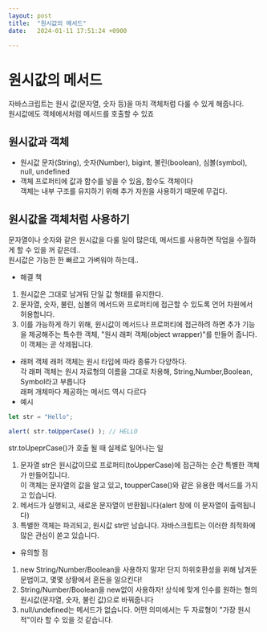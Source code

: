```yaml
---
layout: post
title:  "원시값의 메서드"
date:   2024-01-11 17:51:24 +0900

---
```

# 원시값의 메서드
자바스크립트는 원시 값(문자열, 숫자 등)을 마치 객체처럼 다룰 수 있게 해줍니다.  
원시값에도 객체에서처럼 메서드를 호출할 수 있죠

## 원시값과 객체
- 원시값
문자(String), 숫자(Number), bigint, 불린(boolean), 심볼(symbol), null, undefined
- 객체 
프로퍼티에 값과 함수를 넣을 수 있음, 함수도 객체이다  
객체는 내부 구조를 유지하기 위해 추가 자원을 사용하기 때문에 무겁다.

## 원시값을 객체처럼 사용하기
문자열이나 숫자와 같은 원시값을 다룰 일이 많은데, 메서드를 사용하면 작업을 수월하게 할 수 있을 꺼 같은데..  
원시값은 가능한 한 빠르고 가벼워야 하는데..  
- 해결 책
1. 원시값은 그대로 남겨둬 단일 값 형태를 유지한다.
2. 문자열, 숫자, 불린, 심볼의 메서드와 프로퍼티에 접근할 수 있도록 언어 차원에서 허용합니다.
3. 이를 가능하게 하기 위해, 원시값이 메서드나 프로퍼티에 접근하려 하면 추가 기능을 제공해주는 특수한 객체, "원시 래퍼 객체(object wrapper)"를 만들어 줍니다. 이 객체는 곧 삭제됩니다.
- 래퍼 객체
래퍼 객체는 원시 타입에 따라 종류가 다양하다.  
각 래퍼 객체는 원시 자료형의 이름을 그대로 차용해, String,Number,Boolean, Symbol라고 부릅니다  
래퍼 개체마다 제공하는 메서드 역시 다르다
- 예시

```javascript
let str = "Hello";

alert( str.toUpperCase() ); // HELLO
```
str.toUpeprCase()가 호출 될 때 실제로 일어나는 일
1. 문자열 str은 원시값이므로 프로퍼티(toUpperCase)에 접근하는 순간 특별한 객체가 만들어집니다.  
이 객체는 문자열의 값을 알고 있고, toupperCase()와 같은 유용한 메서드를 가지고 있습니다.
2. 메서드가 실행되고, 새로운 문자열이 반환됩니다(alert 창에 이 문자열이 출력됩니다)
3. 특별한 객체는 파괴되고, 원시값 str만 남습니다.
자바스크립트는 이러한 최적화에 많은 관심이 쏟고 있습니다.
- 유의할 점
1. new String/Number/Boolean을 사용하지 말자!
단지 하위호환성을 위해 남겨둔 문법이고, 몇몇 상황에서 혼돈을 일으킨다!
2. String/Number/Boolean을 new없이 사용하자!
상식에 맞게 인수를 원하는 형의 원시값(문자열, 숫자, 불린 값)으로 바꿔줍니다
3. null/undefined는 메서드가 없습니다.
어떤 의미에서는 두 자료형이 "가장 원시적"이라 할 수 있을 것 같습니다.
